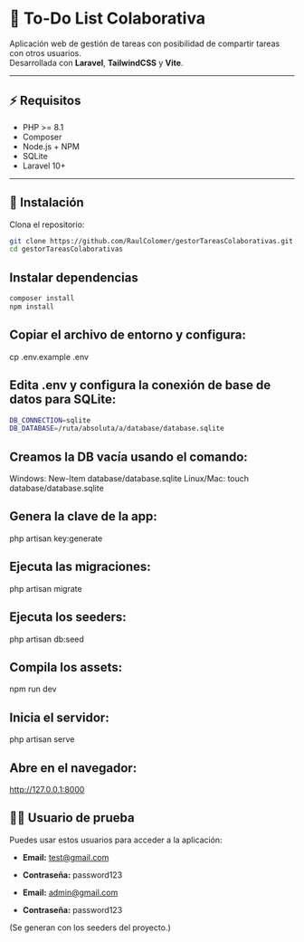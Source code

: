 # 📝 To-Do List Colaborativa

Aplicación web de gestión de tareas con posibilidad de compartir tareas con otros usuarios.  
Desarrollada con **Laravel**, **TailwindCSS** y **Vite**.

---

## ⚡ Requisitos

-   PHP >= 8.1
-   Composer
-   Node.js + NPM
-   SQLite
-   Laravel 10+

---

## 🚀 Instalación

Clona el repositorio:

```bash
git clone https://github.com/RaulColomer/gestorTareasColaborativas.git
cd gestorTareasColaborativas
```

## Instalar dependencias

```bash
composer install
npm install
```

## Copiar el archivo de entorno y configura:

cp .env.example .env

## Edita .env y configura la conexión de base de datos para SQLite:

```bash
DB_CONNECTION=sqlite
DB_DATABASE=/ruta/absoluta/a/database/database.sqlite
```

## Creamos la DB vacía usando el comando:

Windows: New-Item database/database.sqlite
Linux/Mac: touch database/database.sqlite

## Genera la clave de la app:

php artisan key:generate

## Ejecuta las migraciones:

php artisan migrate

## Ejecuta los seeders:

php artisan db:seed

## Compila los assets:

npm run dev

## Inicia el servidor:

php artisan serve

## Abre en el navegador:

http://127.0.0.1:8000

## 🧑‍💻 Usuario de prueba

Puedes usar estos usuarios para acceder a la aplicación:

-   **Email:** test@gmail.com
-   **Contraseña:** password123

-   **Email:** admin@gmail.com
-   **Contraseña:** password123

(Se generan con los seeders del proyecto.)
